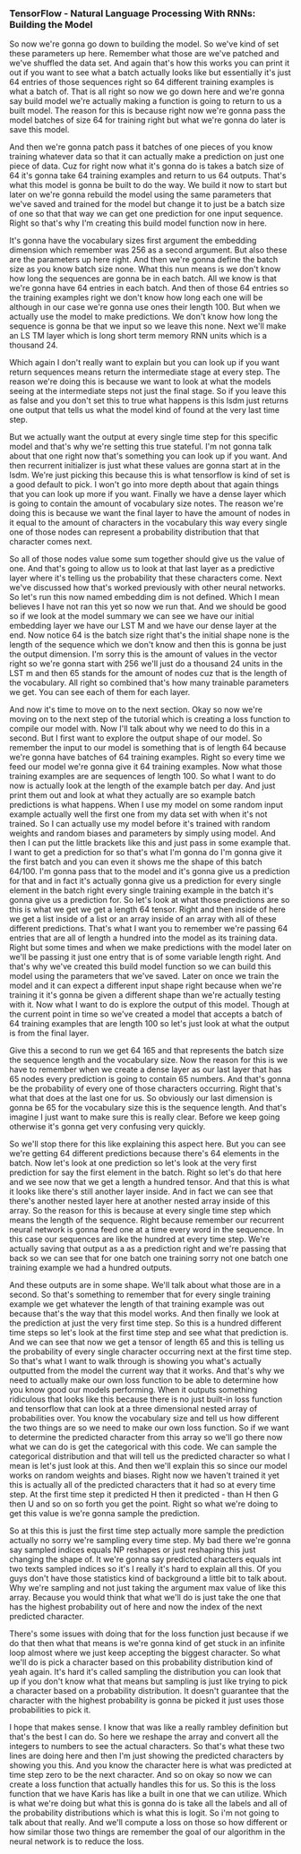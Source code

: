 ### TensorFlow - Natural Language Processing With RNNs: Building the Model

So now we're gonna go down to building the model. So we've kind of set these parameters up here. Remember what those are we've patched and we've shuffled the data set. And again that's how this works you can print it out if you want to see what a batch actually looks like but essentially it's just 64 entries of those sequences right so 64 different training examples is what a batch of. That is all right so now we go down here and we're gonna say build model we're actually making a function is going to return to us a built model. The reason for this is because right now we're gonna pass the model batches of size 64 for training right but what we're gonna do later is save this model. 

And then we're gonna patch pass it batches of one pieces of you know training whatever data so that it can actually make a prediction on just one piece of data. Cuz for right now what it's gonna do is takes a batch size of 64 it's gonna take 64 training examples and return to us 64 outputs. That's what this model is gonna be built to do the way. We build it now to start but later on we're gonna rebuild the model using the same parameters that we've saved and trained for the model but change it to just be a batch size of one so that that way we can get one prediction for one input sequence. Right so that's why I'm creating this build model function now in here. 

It's gonna have the vocabulary sizes first argument the embedding dimension which remember was 256 as a second argument. But also these are the parameters up here right. And then we're gonna define the batch size as you know batch size none. What this nun means is we don't know how long the sequences are gonna be in each batch. All we know is that we're gonna have 64 entries in each batch. And then of those 64 entries so the training examples right we don't know how long each one will be although in our case we're gonna use ones their length 100. But when we actually use the model to make predictions. We don't know how long the sequence is gonna be that we input so we leave this none. Next we'll make an LS TM layer which is long short term memory RNN units which is a thousand 24. 

Which again I don't really want to explain but you can look up if you want return sequences means return the intermediate stage at every step. The reason we're doing this is because we want to look at what the models seeing at the intermediate steps not just the final stage. So if you leave this as false and you don't set this to true what happens is this lsdm just returns one output that tells us what the model kind of found at the very last time step. 

But we actually want the output at every single time step for this specific model and that's why we're setting this true stateful. I'm not gonna talk about that one right now that's something you can look up if you want. And then recurrent initializer is just what these values are gonna start at in the lsdm. We're just picking this because this is what tensorflow is kind of set is a good default to pick. I won't go into more depth about that again things that you can look up more if you want. Finally we have a dense layer which is going to contain the amount of vocabulary size notes. The reason we're doing this is because we want the final layer to have the amount of nodes in it equal to the amount of characters in the vocabulary this way every single one of those nodes can represent a probability distribution that that character comes next.

So all of those nodes value some sum together should give us the value of one. And that's going to allow us to look at that last layer as a predictive layer where it's telling us the probability that these characters come. Next we've discussed how that's worked previously with other neural networks. So let's run this now named embedding dim is not defined. Which I mean believes I have not ran this yet so now we run that. And we should be good so if we look at the model summary we can see we have our initial embedding layer we have our LST M and we have our dense layer at the end. Now notice 64 is the batch size right that's the initial shape none is the length of the sequence which we don't know and then this is gonna be just the output dimension. I'm sorry this is the amount of values in the vector right so we're gonna start with 256 we'll just do a thousand 24 units in the LST m and then 65 stands for the amount of nodes cuz that is the length of the vocabulary. All right so combined that's how many trainable parameters we get. You can see each of them for each layer. 

And now it's time to move on to the next section. Okay so now we're moving on to the next step of the tutorial which is creating a loss function to compile our model with. Now I'll talk about why we need to do this in a second. But I first want to explore the output shape of our model. So remember the input to our model is something that is of length 64 because we're gonna have batches of 64 training examples. Right so every time we feed our model we're gonna give it 64 training examples. Now what those training examples are are sequences of length 100. 
So what I want to do now is actually look at the length of the example batch per day. And just print them out and look at what they actually are so example batch predictions is what happens. When I use my model on some random input example actually well the first one from my data set with when it's not trained. So I can actually use my model before it's trained with random weights and random biases and parameters by simply using model. And then I can put the little brackets like this and just pass in some example that. I want to get a prediction for so that's what I'm gonna do I'm gonna give it the first batch and you can even it shows me the shape of this batch 64/100. I'm gonna pass that to the model and it's gonna give us a prediction for that and in fact it's actually gonna give us a prediction for every single element in the batch right every single training example in the batch it's gonna give us a prediction for. So let's look at what those predictions are so this is what we get we get a length 64 tensor. Right and then inside of here we get a list inside of a list or an array inside of an array with all of these different predictions. 
That's what I want you to remember we're passing 64 entries that are all of length a hundred into the model as its training data. Right but some times and when we make predictions with the model later on we'll be passing it just one entry that is of some variable length right. And that's why we've created this build model function so we can build this model using the parameters that we've saved. Later on once we train the model and it can expect a different input shape right because when we're training it it's gonna be given a different shape than we're actually testing with it. Now what I want to do is explore the output of this model. Though at the current point in time so we've created a model that accepts a batch of 64 training examples that are length 100 so let's just look at what the output is from the final layer.

Give this a second to run we get 64 165 and that represents the batch size the sequence length and the vocabulary size. Now the reason for this is we have to remember when we create a dense layer as our last layer that has 65 nodes every prediction is going to contain 65 numbers. And that's gonna be the probability of every one of those characters occurring. Right that's what that does at the last one for us. So obviously our last dimension is gonna be 65 for the vocabulary size this is the sequence length. And that's imagine I just want to make sure this is really clear. Before we keep going otherwise it's gonna get very confusing very quickly. 

So we'll stop there for this like explaining this aspect here. But you can see we're getting 64 different predictions because there's 64 elements in the batch. Now let's look at one prediction so let's look at the very first prediction for say the first element in the batch. Right so let's do that here and we see now that we get a length a hundred tensor. And that this is what it looks like there's still another layer inside. And in fact we can see that there's another nested layer here at another nested array inside of this array. So the reason for this is because at every single time step which means the length of the sequence. Right because remember our recurrent neural network is gonna feed one at a time every word in the sequence. In this case our sequences are like the hundred at every time step. We're actually saving that output as a as a prediction right and we're passing that back so we can see that for one batch one training sorry not one batch one training example we had a hundred outputs. 

And these outputs are in some shape. We'll talk about what those are in a second. So that's something to remember that for every single training example we get whatever the length of that training example was out because that's the way that this model works. And then finally we look at the prediction at just the very first time step. So this is a hundred different time steps so let's look at the first time step and see what that prediction is. And we can see that now we get a tensor of length 65 and this is telling us the probability of every single character occurring next at the first time step. So that's what I want to walk through is showing you what's actually outputted from the model the current way that it works. And that's why we need to actually make our own loss function to be able to determine how you know good our models performing. When it outputs something ridiculous that looks like this because there is no just built-in loss function and tensorflow that can look at a three dimensional nested array of probabilities over. You know the vocabulary size and tell us how different the two things are so we need to make our own loss function. So if we want to determine the predicted character from this array so we'll go there now what we can do is get the categorical with this code. We can sample the categorical distribution and that will tell us the predicted character so what I mean is let's just look at this. And then we'll explain this so since our model works on random weights and biases. Right now we haven't trained it yet this is actually all of the predicted characters that it had so at every time step. At the first time step it predicted H then it predicted - than H then G then U and so on so forth you get the point. Right so what we're doing to get this value is we're gonna sample the prediction. 

So at this this is just the first time step actually more sample the prediction actually no sorry we're sampling every time step. My bad there we're gonna say sampled indices equals NP reshapes or just reshaping this just changing the shape of. It we're gonna say predicted characters equals int two texts sampled indices so it's I really it's hard to explain all this. Of you guys don't have those statistics kind of background a little bit to talk about. Why we're sampling and not just taking the argument max value of like this array. Because you would think that what we'll do is just take the one that has the highest probability out of here and now the index of the next predicted character. 

There's some issues with doing that for the loss function just because if we do that then what that means is we're gonna kind of get stuck in an infinite loop almost where we just keep accepting the biggest character. So what we'll do is pick a character based on this probability distribution kind of yeah again. It's hard it's called sampling the distribution you can look that up if you don't know what that means but sampling is just like trying to pick a character based on a probability distribution. It doesn't guarantee that the character with the highest probability is gonna be picked it just uses those probabilities to pick it. 

I hope that makes sense. I know that was like a really rambley definition but that's the best I can do. So here we reshape the array and convert all the integers to numbers to see the actual characters. So that's what these two lines are doing here and then I'm just showing the predicted characters by showing you this. And you know the character here is what was predicted at time step zero to be the next character. And so on okay so now we can create a loss function that actually handles this for us. So this is the loss function that we have Karis has like a built in one that we can utilize. Which is what we're doing but what this is gonna do is take all the labels and all of the probability distributions which is what this is logit. So i'm not going to talk about that really. And we'll compute a loss on those so how different or how similar those two things are remember the goal of our algorithm in the neural network is to reduce the loss. 


